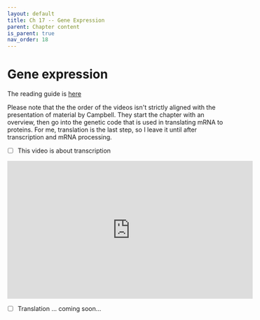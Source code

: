 ```yaml
---
layout: default
title: Ch 17 -- Gene Expression
parent: Chapter content
is_parent: true
nav_order: 18
---
```


# Gene expression

The reading guide is [here](ch17_rg.html)

Please note that the the order of the videos isn't strictly aligned with the presentation of material by Campbell. They start the chapter with an overview, then go into the genetic code that is used in translating mRNA to proteins. For me, translation is the last step, so I leave it until after transcription and mRNA processing.

- [ ] This video is about transcription
<iframe width="560" height="315" src="https://www.youtube.com/embed/GjRCAI6tjac" frameborder="0" allow="accelerometer; autoplay; clipboard-write; encrypted-media; gyroscope; picture-in-picture" allowfullscreen></iframe>

- [ ] Translation ... coming soon...